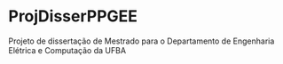 # ProjDisserPPGEE
Projeto de dissertação de Mestrado para o Departamento de Engenharia Elétrica e Computação da UFBA
